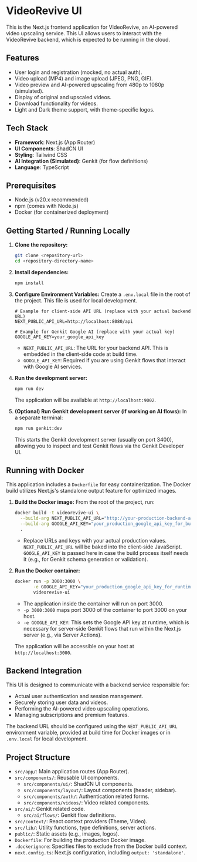 # VideoRevive UI

This is the Next.js frontend application for VideoRevive, an AI-powered video upscaling service. This UI allows users to interact with the VideoRevive backend, which is expected to be running in the cloud.

## Features

- User login and registration (mocked, no actual auth).
- Video upload (MP4) and image upload (JPEG, PNG, GIF).
- Video preview and AI-powered upscaling from 480p to 1080p (simulated).
- Display of original and upscaled videos.
- Download functionality for videos.
- Light and Dark theme support, with theme-specific logos.

## Tech Stack

- **Framework**: Next.js (App Router)
- **UI Components**: ShadCN UI
- **Styling**: Tailwind CSS
- **AI Integration (Simulated)**: Genkit (for flow definitions)
- **Language**: TypeScript

## Prerequisites

- Node.js (v20.x recommended)
- npm (comes with Node.js)
- Docker (for containerized deployment)

## Getting Started / Running Locally

1.  **Clone the repository:**
    ```bash
    git clone <repository-url>
    cd <repository-directory-name>
    ```

2.  **Install dependencies:**
    ```bash
    npm install
    ```

3.  **Configure Environment Variables:**
    Create a `.env.local` file in the root of the project. This file is used for local development.
    ```env
    # Example for client-side API URL (replace with your actual backend URL)
    NEXT_PUBLIC_API_URL=http://localhost:8080/api

    # Example for Genkit Google AI (replace with your actual key)
    GOOGLE_API_KEY=your_google_api_key
    ```
    - `NEXT_PUBLIC_API_URL`: The URL for your backend API. This is embedded in the client-side code at build time.
    - `GOOGLE_API_KEY`: Required if you are using Genkit flows that interact with Google AI services.

4.  **Run the development server:**
    ```bash
    npm run dev
    ```
    The application will be available at `http://localhost:9002`.

5.  **(Optional) Run Genkit development server (if working on AI flows):**
    In a separate terminal:
    ```bash
    npm run genkit:dev
    ```
    This starts the Genkit development server (usually on port 3400), allowing you to inspect and test Genkit flows via the Genkit Developer UI.

## Running with Docker

This application includes a `Dockerfile` for easy containerization. The Docker build utilizes Next.js's standalone output feature for optimized images.

1.  **Build the Docker image:**
    From the root of the project, run:
    ```bash
    docker build -t videorevive-ui \
      --build-arg NEXT_PUBLIC_API_URL="http://your-production-backend-api-url.com" \
      --build-arg GOOGLE_API_KEY="your_production_google_api_key_for_build" \
      .
    ```
    - Replace URLs and keys with your actual production values. `NEXT_PUBLIC_API_URL` will be baked into the client-side JavaScript. `GOOGLE_API_KEY` is passed here in case the build process itself needs it (e.g., for Genkit schema generation or validation).

2.  **Run the Docker container:**
    ```bash
    docker run -p 3000:3000 \
           -e GOOGLE_API_KEY="your_production_google_api_key_for_runtime" \
           videorevive-ui
    ```
    - The application inside the container will run on port 3000.
    - `-p 3000:3000` maps port 3000 of the container to port 3000 on your host.
    - `-e GOOGLE_API_KEY`: This sets the Google API key at runtime, which is necessary for server-side Genkit flows that run within the Next.js server (e.g., via Server Actions).

    The application will be accessible on your host at `http://localhost:3000`.

## Backend Integration

This UI is designed to communicate with a backend service responsible for:
- Actual user authentication and session management.
- Securely storing user data and videos.
- Performing the AI-powered video upscaling operations.
- Managing subscriptions and premium features.

The backend URL should be configured using the `NEXT_PUBLIC_API_URL` environment variable, provided at build time for Docker images or in `.env.local` for local development.

## Project Structure

-   `src/app/`: Main application routes (App Router).
-   `src/components/`: Reusable UI components.
    -   `src/components/ui/`: ShadCN UI components.
    -   `src/components/layout/`: Layout components (header, sidebar).
    -   `src/components/auth/`: Authentication related forms.
    -   `src/components/videos/`: Video related components.
-   `src/ai/`: Genkit related code.
    -   `src/ai/flows/`: Genkit flow definitions.
-   `src/context/`: React context providers (Theme, Video).
-   `src/lib/`: Utility functions, type definitions, server actions.
-   `public/`: Static assets (e.g., images, logos).
-   `Dockerfile`: For building the production Docker image.
-   `.dockerignore`: Specifies files to exclude from the Docker build context.
-   `next.config.ts`: Next.js configuration, including `output: 'standalone'`.
